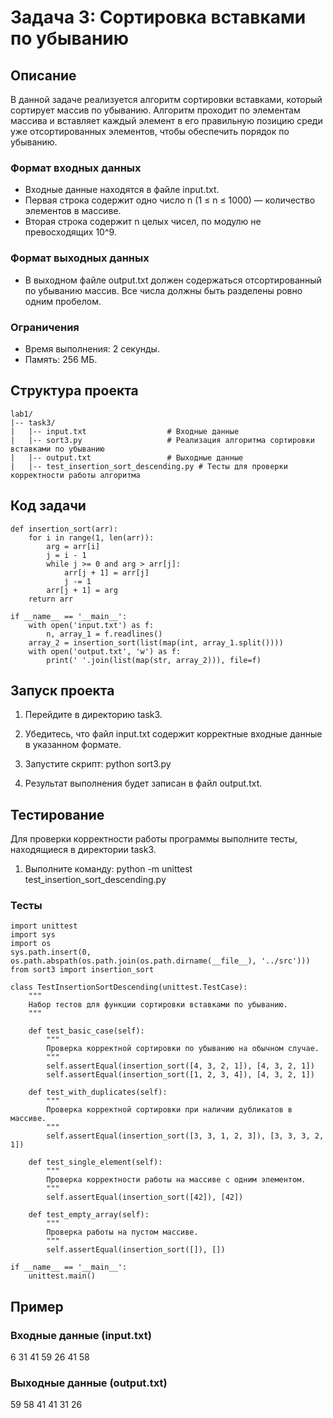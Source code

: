 # Задача 3: Сортировка вставками по убыванию

## Описание

В данной задаче реализуется алгоритм сортировки вставками, который сортирует массив по убыванию. Алгоритм проходит по элементам массива и вставляет каждый элемент в его правильную позицию среди уже отсортированных элементов, чтобы обеспечить порядок по убыванию.

### Формат входных данных
- Входные данные находятся в файле input.txt.
- Первая строка содержит одно число n (1 ≤ n ≤ 1000) — количество элементов в массиве.
- Вторая строка содержит n целых чисел, по модулю не превосходящих 10^9.

### Формат выходных данных
- В выходном файле output.txt должен содержаться отсортированный по убыванию массив. Все числа должны быть разделены ровно одним пробелом.

### Ограничения
- Время выполнения: 2 секунды.
- Память: 256 МБ.

## Структура проекта
```
lab1/
|-- task3/
|   |-- input.txt                  # Входные данные
|   |-- sort3.py                   # Реализация алгоритма сортировки вставками по убыванию
|   |-- output.txt                 # Выходные данные
|   |-- test_insertion_sort_descending.py # Тесты для проверки корректности работы алгоритма
```
## Код задачи
```
def insertion_sort(arr):
    for i in range(1, len(arr)):
        arg = arr[i]
        j = i - 1
        while j >= 0 and arg > arr[j]:
            arr[j + 1] = arr[j]
            j -= 1
        arr[j + 1] = arg
    return arr

if __name__ == '__main__':
    with open('input.txt') as f:
        n, array_1 = f.readlines()
    array_2 = insertion_sort(list(map(int, array_1.split())))
    with open('output.txt', 'w') as f:
        print(' '.join(list(map(str, array_2))), file=f)
```
## Запуск проекта

1. Перейдите в директорию task3.
2. Убедитесь, что файл input.txt содержит корректные входные данные в указанном формате.
3. Запустите скрипт:
      python sort3.py
   
4. Результат выполнения будет записан в файл output.txt.

## Тестирование

Для проверки корректности работы программы выполните тесты, находящиеся в директории task3.

1. Выполните команду:
      python -m unittest test_insertion_sort_descending.py
   

### Тесты
```
import unittest
import sys
import os
sys.path.insert(0, os.path.abspath(os.path.join(os.path.dirname(__file__), '../src')))
from sort3 import insertion_sort

class TestInsertionSortDescending(unittest.TestCase):
    """
    Набор тестов для функции сортировки вставками по убыванию.
    """

    def test_basic_case(self):
        """
        Проверка корректной сортировки по убыванию на обычном случае.
        """
        self.assertEqual(insertion_sort([4, 3, 2, 1]), [4, 3, 2, 1])
        self.assertEqual(insertion_sort([1, 2, 3, 4]), [4, 3, 2, 1])

    def test_with_duplicates(self):
        """
        Проверка корректной сортировки при наличии дубликатов в массиве.
        """
        self.assertEqual(insertion_sort([3, 3, 1, 2, 3]), [3, 3, 3, 2, 1])

    def test_single_element(self):
        """
        Проверка корректности работы на массиве с одним элементом.
        """
        self.assertEqual(insertion_sort([42]), [42])

    def test_empty_array(self):
        """
        Проверка работы на пустом массиве.
        """
        self.assertEqual(insertion_sort([]), [])

if __name__ == '__main__':
    unittest.main()
```
## Пример

### Входные данные (input.txt)
6
31 41 59 26 41 58

### Выходные данные (output.txt)
59 58 41 41 31 26
